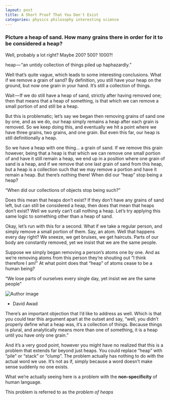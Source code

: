 ```yaml
---
layout: post
title: A Short Proof That You Don't Exist
categories: physics philosophy interesting science
---
```


### Picture a heap of sand. How many grains there in order for it to be considered a heap?

Well, probably a lot right? Maybe 200? 500? 1000?!

heap — “an untidy collection of things piled up haphazardly.”

Well that’s quite vague, which leads to some interesting conclusions. What if we remove a grain of sand? By definition, you still have your heap on the ground, but now one grain in your hand. It’s still a collection of things.

Wait — If we do still have a heap of sand, strictly after having removed one; then that means that a heap of something, is that which we can remove a small portion of and still be a heap.

But this is problematic; let’s say we began then removing grains of sand one by one, and as we do, our heap simply remains a heap after each grain is removed. So we keep doing this, and eventually we hit a point where we have three grains, two grains, and one grain. But even this far, our heap is still definitionally a heap.

So we have a heap with one thing… a grain of sand. If we remove this grain however, being that a heap is that which we can remove one small portion of and have it still remain a heap, we end up in a position where one grain of sand is a heap, and if we remove that one last grain of sand from this heap, but a heap is a collection such that we may remove a portion and have it remain a heap. But there’s nothing there! When did our “heap” stop being a heap?

“When did our collections of objects stop being such?”

Does this mean that heaps don’t exist? If they don’t have any grains of sand left, but can still be considered a heap, then does that mean that heaps don’t exist? Well we surely can’t call nothing a heap. Let’s try applying this same logic to something other than a heap of sand.

Okay, let’s run with this for a second. What if we take a regular person, and simply remove a small portion of them. Say, an atom. Well that happens every day right? We sneeze, we get bruises, we get haircuts. Parts of our body are constantly removed, yet we insist that we are the same people.

<div id="commentable-area">
  <p data-section-id="1" class="commentable-section">
    Suppose we simply began removing a person’s atoms one by one. And as we’re removing atoms from this person they’re shouting out “I think therefore I am!” At what point does that “heap” of atoms cease to be a human being?
  </p>

  <div class="cd-testimonials-wrapper">
      <p>
        “We lose parts of ourselves every single day, yet insist we are the same people”
      </p>
      <div class="cd-author">
        <img src="{{ site.url }}/public/img/david_icon.jpg" alt="Author image">
        <ul class="cd-author-info">
          <li>David Awad</li>
        </ul>
      </div>
  </div>

  <p data-section-id="2" class="commentable-section">
    There’s an important objection that I’d like to address as well. Which is that you could tear this argument apart at the outset and say, “well, you didn’t properly define what a heap was, it’s a collection of things. Because things is plural, and analytically means more than one of something, it is a heap until you have only one grain.”
  </p>

  And it’s a very good point, however you might have no realized that this is a problem that extends far beyond just heaps. You could replace “heap” with “pile” or “stack” or “clump”. The problem actually has nothing to do with the actual word we use. It’s not as if, simply because a word doesn’t make sense suddenly no one exists.

  What we’re actually seeing here is a problem with the __non-specificity__ of human language.

  <p data-section-id="3" class="commentable-section">
    This problem is referred to as the <em>problem of heaps</em>
  </p>
</div>


<script>
  // comments for this particular article
  var existingComments = [
    {
      "sectionId": "1",
      "comments": [
        {
          "authorAvatarUrl": "https://scontent-iad3-1.xx.fbcdn.net/v/t1.0-1/p40x40/18767456_10209609928627107_8142159910520783435_n.jpg?oh=75aeda682cdf4ebd3cbd505a89f27dc0&oe=5A09013A",
          "authorName": "David Awad",
          "comment": "This point is kind of intended to be the \“climax\” of the piece if you will."
        }
      ]
    },
    {
      "sectionId": "2",
      "comments": [
        {
          "authorAvatarUrl": "https://scontent-iad3-1.xx.fbcdn.net/v/t1.0-1/p40x40/18767456_10209609928627107_8142159910520783435_n.jpg?oh=75aeda682cdf4ebd3cbd505a89f27dc0&oe=5A09013A",
          "authorName": "David Awad",
          "comment": "Thank you Ananth Rao for keeping me on the edge of my seat. . . well, philosophically anyway."
        },
      ]
    },
    {
      "sectionId": "3",
      "comments": [
        {
          "authorAvatarUrl": "https://scontent-iad3-1.xx.fbcdn.net/v/t1.0-1/p40x40/18767456_10209609928627107_8142159910520783435_n.jpg?oh=75aeda682cdf4ebd3cbd505a89f27dc0&oe=5A09013A",
          "authorName": "David Awad",
          "comment": "Note: This name should be no surprise to you. \“The problem of heaps\” is the only excuse for someone in the year 2015 to be choosing to use the word heap to refer to anything."
        }
      ]
    }
  ];
</script>


